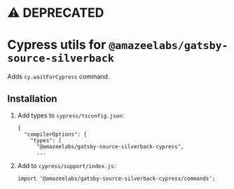 # ⚠️ DEPRECATED

# Cypress utils for `@amazeelabs/gatsby-source-silverback`

Adds `cy.waitForCypress` command.

## Installation

1. Add types to `cypress/tsconfig.json`:
   ```
   {
     "compilerOptions": {
       "types": [
         "@amazeelabs/gatsby-source-silverback-cypress",
         ...
   ```
1. Add to `cypress/support/index.js`:
   ```
   import '@amazeelabs/gatsby-source-silverback-cypress/commands';
   ```
